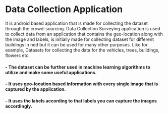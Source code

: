 # Data Collection Application
It is android based application that is made for collecting the dataset through the crowd-sourcing. Data Collection Surveying application is used to collect data from an application that contains the geo-location along with the image and labels, is initially made for collecting dataset for different buildings in ned but it can be used for many other purposes. Like for example, Datasets for collecting the data for the vehicles, trees, buildings, flowers etc.
#### - The dataset can be further used in machine learning algorithms to utilize and make some useful applications.
#### - It uses geo-location based information with every single image that is captured by the application.
#### - It uses the labels according to that labels you can capture the images accordingly.

